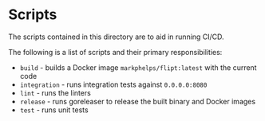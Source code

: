 # Scripts

The scripts contained in this directory are to aid in running CI/CD.

The following is a list of scripts and their primary responsibilities:

* `build` - builds a Docker image `markphelps/flipt:latest` with the current code
* `integration` - runs integration tests against `0.0.0.0:8080`
* `lint` - runs the linters
* `release` - runs goreleaser to release the built binary and Docker images
* `test` - runs unit tests
